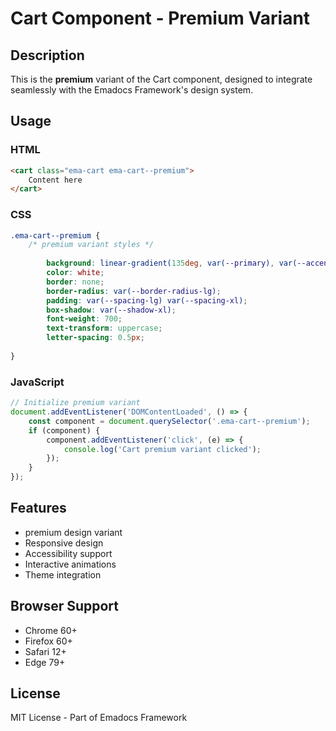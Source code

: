 # Cart Component - Premium Variant

## Description
This is the **premium** variant of the Cart component, designed to integrate seamlessly with the Emadocs Framework's design system.

## Usage

### HTML
```html
<cart class="ema-cart ema-cart--premium">
    Content here
</cart>
```

### CSS
```css
.ema-cart--premium {
    /* premium variant styles */
    
        background: linear-gradient(135deg, var(--primary), var(--accent));
        color: white;
        border: none;
        border-radius: var(--border-radius-lg);
        padding: var(--spacing-lg) var(--spacing-xl);
        box-shadow: var(--shadow-xl);
        font-weight: 700;
        text-transform: uppercase;
        letter-spacing: 0.5px;
    
}
```

### JavaScript
```javascript
// Initialize premium variant
document.addEventListener('DOMContentLoaded', () => {
    const component = document.querySelector('.ema-cart--premium');
    if (component) {
        component.addEventListener('click', (e) => {
            console.log('Cart premium variant clicked');
        });
    }
});
```

## Features
- premium design variant
- Responsive design
- Accessibility support
- Interactive animations
- Theme integration

## Browser Support
- Chrome 60+
- Firefox 60+
- Safari 12+
- Edge 79+

## License
MIT License - Part of Emadocs Framework
